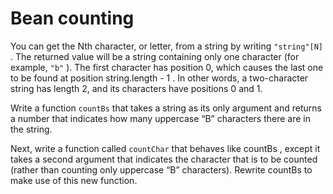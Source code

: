 # Bean counting
You can get the Nth character, or letter, from a string by writing `"string"[N]` .
The returned value will be a string containing only one character (for example,
`"b"` ). The first character has position 0, which causes the last one to be found at
position string.length - 1 . In other words, a two-character string has length
2, and its characters have positions 0 and 1.

Write a function `countBs` that takes a string as its only argument and returns
a number that indicates how many uppercase “B” characters there are in the
string.

Next, write a function called `countChar` that behaves like countBs , except
it takes a second argument that indicates the character that is to be counted
(rather than counting only uppercase “B” characters). Rewrite countBs to
make use of this new function.